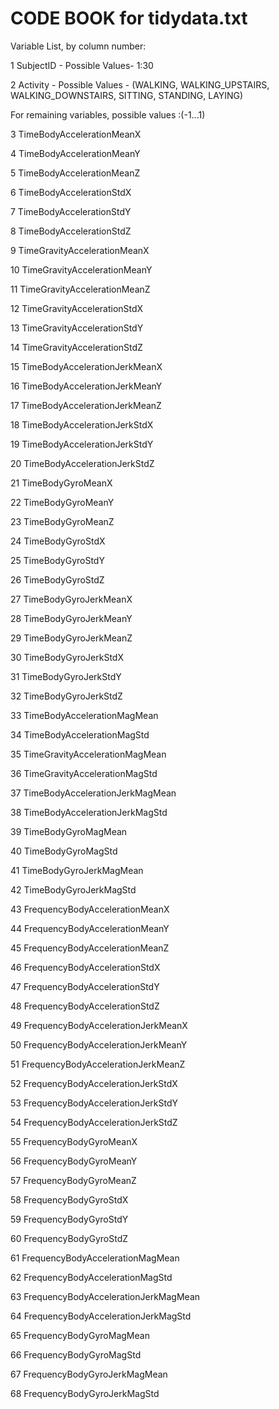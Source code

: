 CODE BOOK for tidydata.txt
=================

Variable List, by column number:


1   SubjectID - Possible Values-  1:30 

2   Activity - Possible Values - (WALKING, WALKING_UPSTAIRS, WALKING_DOWNSTAIRS, SITTING, STANDING, LAYING)

For remaining variables, possible values :(-1...1)

3  TimeBodyAccelerationMeanX

4	TimeBodyAccelerationMeanY

5	TimeBodyAccelerationMeanZ

6	TimeBodyAccelerationStdX

7	TimeBodyAccelerationStdY

8	TimeBodyAccelerationStdZ

9	TimeGravityAccelerationMeanX

10	TimeGravityAccelerationMeanY

11	TimeGravityAccelerationMeanZ

12	TimeGravityAccelerationStdX

13	TimeGravityAccelerationStdY

14	TimeGravityAccelerationStdZ

15	TimeBodyAccelerationJerkMeanX

16	TimeBodyAccelerationJerkMeanY

17	TimeBodyAccelerationJerkMeanZ

18	TimeBodyAccelerationJerkStdX

19	TimeBodyAccelerationJerkStdY

20	TimeBodyAccelerationJerkStdZ

21	TimeBodyGyroMeanX

22	TimeBodyGyroMeanY

23	TimeBodyGyroMeanZ

24	TimeBodyGyroStdX

25	TimeBodyGyroStdY

26	TimeBodyGyroStdZ

27	TimeBodyGyroJerkMeanX

28	TimeBodyGyroJerkMeanY

29	TimeBodyGyroJerkMeanZ

30	TimeBodyGyroJerkStdX

31	TimeBodyGyroJerkStdY

32	TimeBodyGyroJerkStdZ

33	TimeBodyAccelerationMagMean

34	TimeBodyAccelerationMagStd

35	TimeGravityAccelerationMagMean

36	TimeGravityAccelerationMagStd

37	TimeBodyAccelerationJerkMagMean

38	TimeBodyAccelerationJerkMagStd

39	TimeBodyGyroMagMean

40	TimeBodyGyroMagStd

41	TimeBodyGyroJerkMagMean

42	TimeBodyGyroJerkMagStd

43	FrequencyBodyAccelerationMeanX

44	FrequencyBodyAccelerationMeanY

45	FrequencyBodyAccelerationMeanZ

46	FrequencyBodyAccelerationStdX

47	FrequencyBodyAccelerationStdY

48	FrequencyBodyAccelerationStdZ

49	FrequencyBodyAccelerationJerkMeanX

50	FrequencyBodyAccelerationJerkMeanY

51	FrequencyBodyAccelerationJerkMeanZ

52	FrequencyBodyAccelerationJerkStdX

53	FrequencyBodyAccelerationJerkStdY

54	FrequencyBodyAccelerationJerkStdZ

55	FrequencyBodyGyroMeanX

56	FrequencyBodyGyroMeanY

57	FrequencyBodyGyroMeanZ

58	FrequencyBodyGyroStdX

59	FrequencyBodyGyroStdY

60	FrequencyBodyGyroStdZ

61	FrequencyBodyAccelerationMagMean

62	FrequencyBodyAccelerationMagStd

63	FrequencyBodyAccelerationJerkMagMean

64	FrequencyBodyAccelerationJerkMagStd

65	FrequencyBodyGyroMagMean

66	FrequencyBodyGyroMagStd

67	FrequencyBodyGyroJerkMagMean

68	FrequencyBodyGyroJerkMagStd
